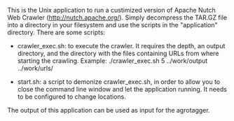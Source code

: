 This is the Unix application to run a custimized version of Apache Nutch Web Crawler (http://nutch.apache.org/). Simply decompress the TAR.GZ file into a directory in your filesystem and use the scripts in the "application" directory. 
There are some scripts:

- crawler_exec.sh: to execute the crawler. It requires the depth, an output directory, and the directory with the files containing URLs from where starting the crawling. Example:
	./crawler_exec.sh 5 ../work/output ../work/urls/
	
- start.sh: a script to demonize crawler_exec.sh, in order to allow you to close the command line window and let the application running. It needs to be configured to change locations.

The output of this application can be used as input for the agrotagger.
